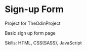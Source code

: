 # Sign-up Form

Project for TheOdinProject

Basic sign up form page

Skills: HTML, CSS(SASS), JavaScript